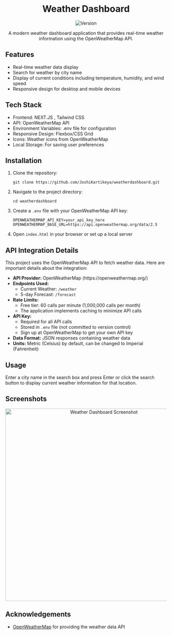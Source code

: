 <h1 align="center">Weather Dashboard</h1>

<p align="center">
  <img src="https://img.shields.io/badge/version-1.0.0-blue.svg" alt="Version">
</p>

<p align="center">
  A modern weather dashboard application that provides real-time weather information using the OpenWeatherMap API.
</p>

<h2>Features</h2>
<ul>
  <li>Real-time weather data display</li>
  <li>Search for weather by city name</li>
  <li>Display of current conditions including temperature, humidity, and wind speed</li>
  <li>Responsive design for desktop and mobile devices</li>
</ul>

<h2>Tech Stack</h2>
<ul>
  <li>Frontend: NEXT.JS , Tailwind CSS</li>
  <li>API: OpenWeatherMap API</li>
  <li>Environment Variables: .env file for configuration</li>
  <li>Responsive Design: Flexbox/CSS Grid</li>
  <li>Icons: Weather icons from OpenWeatherMap</li>
  <li>Local Storage: For saving user preferences</li>
</ul>

<h2>Installation</h2>
<ol>
  <li>Clone the repository:
    <pre><code>git clone https://github.com/JoshiKartikeya/weatherdashboard.git</code></pre>
  </li>
  <li>Navigate to the project directory:
    <pre><code>cd weatherdashboard</code></pre>
  </li>
  <li>Create a <code>.env</code> file with your OpenWeatherMap API key:
    <pre><code>OPENWEATHERMAP_API_KEY=your_api_key_here
OPENWEATHERMAP_BASE_URL=https://api.openweathermap.org/data/2.5</code></pre>
  </li>
  <li>Open <code>index.html</code> in your browser or set up a local server</li>
</ol>

<h2>API Integration Details</h2>
<p>This project uses the OpenWeatherMap API to fetch weather data. Here are important details about the integration:</p>

<ul>
  <li><strong>API Provider:</strong> OpenWeatherMap (https://openweathermap.org/)</li>
  <li><strong>Endpoints Used:</strong>
    <ul>
      <li>Current Weather: <code>/weather</code></li>
      <li>5-day Forecast: <code>/forecast</code></li>
    </ul>
  </li>
  <li><strong>Rate Limits:</strong>
    <ul>
      <li>Free tier: 60 calls per minute (1,000,000 calls per month)</li>
      <li>The application implements caching to minimize API calls</li>
    </ul>
  </li>
  <li><strong>API Key:</strong>
    <ul>
      <li>Required for all API calls</li>
      <li>Stored in <code>.env</code> file (not committed to version control)</li>
      <li>Sign up at OpenWeatherMap to get your own API key</li>
    </ul>
  </li>
  <li><strong>Data Format:</strong> JSON responses containing weather data</li>
  <li><strong>Units:</strong> Metric (Celsius) by default, can be changed to Imperial (Fahrenheit)</li>
</ul>

<h2>Usage</h2>
<p>Enter a city name in the search box and press Enter or click the search button to display current weather information for that location.</p>

<h2>Screenshots</h2>
<p align="center">
  <img src="path/to/screenshot.png" alt="Weather Dashboard Screenshot" width="600">
</p>

<h2>Acknowledgements</h2>
<ul>
  <li><a href="https://openweathermap.org/">OpenWeatherMap</a> for providing the weather data API</li>
</ul>
